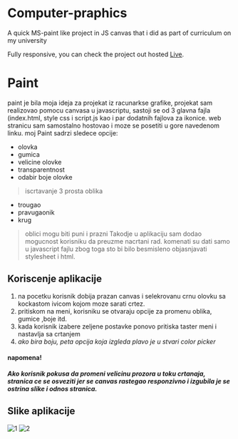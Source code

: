 # Computer-praphics
A quick MS-paint like project in JS canvas that i did as part of curriculum on my university


Fully responsive,
you can check the project out hosted [Live](https://rg.petronijevicm.com/).


# Paint
paint je bila moja ideja za projekat iz racunarkse grafike, projekat sam realizovao pomocu canvasa u javascriptu, sastoji se od 3 glavna fajla (index.html, style css i script.js kao i par dodatnih fajlova za ikonice. web stranicu sam samostalno hostovao i moze se posetiti u gore navedenom linku. moj Paint sadrzi sledece opcije: 
+ olovka
+ gumica
+ velicine olovke
+ transparentnost
+ odabir boje olovke
>iscrtavanje 3 prosta oblika
+ trougao
+ pravugaonik
+ krug
>oblici mogu biti puni i prazni
Takodje u aplikaciju sam dodao mogucnost korisniku da preuzme nacrtani rad. komenati su dati samo u javascript fajlu zbog toga sto bi bilo besmisleno objasnjavati stylesheet i html.

## Koriscenje aplikacije
1. na pocetku korisnik dobija prazan canvas i selekrovanu crnu olovku sa kockastom ivicom kojom moze sarati crtez.
2. pritiskom na meni, korisniku se otvaraju opcije za promenu oblika, gumice ,boje itd.
3. kada korisnik izabere zeljene postavke ponovo pritiska taster meni i nastavlja sa crtanjem
4. *ako bira boju, peta opcija koja izgleda plavo je u stvari color picker*

#### napomena!
***Ako korisnik pokusa da promeni velicinu prozora u toku crtanaja, stranica ce se osveziti jer se  canvas rastegao responzivno i izgubila je se ostrina slike i odnos stranica.***
## Slike aplikacije
![1](https://i.ibb.co/MsnXBg9/Screenshot-2022-12-14-051611.png)
![2](https://i.ibb.co/W2bg25W/Screenshot-2022-12-14-051654.png)
